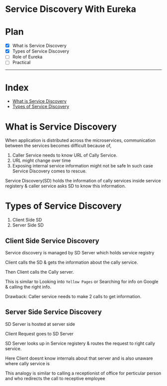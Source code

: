 ---
---
# Service Discovery With Eureka

# Plan
- [x] What is Service Discovery
- [x] Types of Service Discovery
- [ ] Role of Eureka
- [ ] Practical
___

# Index
- [What is Service Discovery](what-is-service-discovery)
- [Types of Service Discovery](types-of-service-discovery)

# What is Service Discovery
When application is distributed across the microservices, communication between the services becomes difficult because of,</p>
1. Caller Service needs to know URL of Cally Service.
2. URL might change over time
3. Exposing internal service information might not be safe
In such case Service Discovery comes to rescue.</p>

Service Discovery(SD) holds the information of cally services inside service registery & caller service asks SD to know this information.

# Types of Service Discovery
1. Client Side SD
2. Server Side SD

## Client Side Service Discovery
Service discovery is managed by SD Server which holds service registry</p>
Client calls the SD & gets the information about the cally service.</p>
Then Client calls the Cally server.</p>
This is similar to Looking into `Yellow Pages` or Searching for info on Google & calling the right info.</p>
Drawback: Caller service needs to make 2 calls to get information.

## Server Side Service Discovery
SD Server is hosted at server side</p>
Client Request goes to SD Server</p>
SD Server looks up in Service registery & routes the request to right cally service.</p>
Here Client doesnt know internals about that server and is also unaware where cally service is</p>
This analogy is similar to calling a receptionist of office for perticular person and who redirects the call to receptive employee</p>

